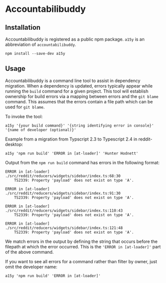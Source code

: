 # Accountabilibuddy
## Installation
Accountabilibuddy is registered as a public npm package. `a15y` is an abbreviation of `accountabilibuddy`.

`npm install --save-dev a15y`
## Usage
Accountabilibuddy is a command line tool to assist in dependency migration. When a dependency is updated, errors typically appear while running the `build` command for a given project. This tool will establish ownership for build errors via a mapping between errors and the `git blame` command. This assumes that the errors contain a file path which can be used for `git blame`.

To invoke the tool:

`a15y '{your build command}' '{string identifying error in console}' '{name of developer (optional)}'`

Example from a migration from Typscript 2.3 to Typescript 2.4 in reddit-desktop:

`a15y 'npm run build' 'ERROR in [at-loader]' 'Hunter Hodnett'`

Output from the `npm run build` command has errors in the following format:
```
ERROR in [at-loader] ./src/reddit/reducers/widgets/sidebar/index.ts:68:30
    TS2339: Property 'payload' does not exist on type 'A'.

ERROR in [at-loader] ./src/reddit/reducers/widgets/sidebar/index.ts:91:30
    TS2339: Property 'payload' does not exist on type 'A'.

ERROR in [at-loader] ./src/reddit/reducers/widgets/sidebar/index.ts:110:43
    TS2339: Property 'payload' does not exist on type 'A'.

ERROR in [at-loader] ./src/reddit/reducers/widgets/sidebar/index.ts:121:48
    TS2339: Property 'payload' does not exist on type 'A'.
```

We match errors in the output by defining the string that occurs before the filepath at which the error occurred. This is the `'ERROR in [at-loader]'` part of the above command.

If you want to see all errors for a command rather than filter by owner, just omit the developer name:

`a15y 'npm run build' 'ERROR in [at-loader]'`
